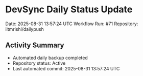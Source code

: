 # DevSync Daily Status Update
Date: 2025-08-31 13:57:24 UTC
Workflow Run: #71
Repository: iitmrishi/dailypush

## Activity Summary
- Automated daily backup completed
- Repository status: Active
- Last automated commit: 2025-08-31 13:57:24 UTC
